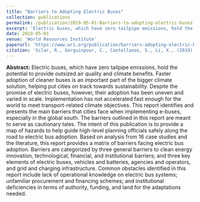 ```yaml
---
title: "Barriers to Adopting Electric Buses"
collection: publications
permalink: /publication/2019-05-01-Barriers-to-adopting-electric-buses
excerpt: 'Electric buses, which have zero tailpipe emissions, hold the potential to provide outsized air quality and climate benefits. Faster adoption of cleaner buses is an important part of the bigger climate solution, helping put cities on track towards sustainability. Despite the promise of electric buses, however, their adoption has been uneven and varied in scale. Implementation has not accelerated fast enough for the world to meet transport-related climate objectives. This report identifies and presents the main barriers that cities face when implementing e-buses, especially in the global south.'
date: 2019-05-01
venue: 'World Resources Institute'
paperurl: 'https://www.wri.org/publication/barriers-adopting-electric-buses'
citation: 'Sclar, R., Gorguinpour, C., Castellanos, S., Li, X., (2019). &quot;Barriers to Adopting Electric Buses&quot;<i>. World Resources Institute</i>. '
---
```

<b>Abstract:</b>
Electric buses, which have zero tailpipe emissions, hold the potential to provide outsized air quality and climate benefits. Faster adoption of cleaner buses is an important part of the bigger climate solution, helping put cities on track towards sustainability. Despite the promise of electric buses, however, their adoption has been uneven and varied in scale. Implementation has not accelerated fast enough for the world to meet transport-related climate objectives. This report identifies and presents the main barriers that cities face when implementing e-buses, especially in the global south. The barriers outlined in this report are meant to serve as cautionary tales. The intent of this publication is to provide a map of hazards to help guide high-level planning officials safely along the road to electric bus adoption. Based on analysis from 16 case studies and the literature, this report provides a matrix of barriers facing electric bus adoption. Barriers are categorized by three general barriers to clean energy innovation, technological, financial, and institutional barriers; and three key elements of electric buses, vehicles and batteries, agencies and operators, and grid and charging infrastructure. Common obstacles identified in this report include lack of operational knowledge on electric bus systems; unfamiliar procurement and financing schemes; and institutional deficiencies in terms of authority, funding, and land for the adaptations needed.
